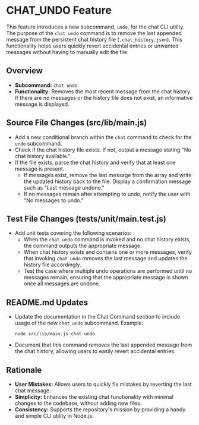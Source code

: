 # CHAT_UNDO Feature

This feature introduces a new subcommand, `undo`, for the chat CLI utility. The purpose of the `chat undo` command is to remove the last appended message from the persistent chat history file (`.chat_history.json`). This functionality helps users quickly revert accidental entries or unwanted messages without having to manually edit the file.

## Overview

- **Subcommand:** `chat undo`
- **Functionality:** Removes the most recent message from the chat history. If there are no messages or the history file does not exist, an informative message is displayed.

## Source File Changes (src/lib/main.js)

- Add a new conditional branch within the `chat` command to check for the `undo` subcommand.
- Check if the chat history file exists. If not, output a message stating "No chat history available."
- If the file exists, parse the chat history and verify that at least one message is present.
  - If messages exist, remove the last message from the array and write the updated history back to the file. Display a confirmation message such as "Last message undone." 
  - If no messages remain after attempting to undo, notify the user with "No messages to undo." 

## Test File Changes (tests/unit/main.test.js)

- Add unit tests covering the following scenarios:
  - When the `chat undo` command is invoked and no chat history exists, the command outputs the appropriate message.
  - When chat history exists and contains one or more messages, verify that invoking `chat undo` removes the last message and updates the history file accordingly.
  - Test the case where multiple undo operations are performed until no messages remain, ensuring that the appropriate message is shown once all messages are undone.

## README.md Updates

- Update the documentation in the Chat Command section to include usage of the new `chat undo` subcommand. Example:
  ```
  node src/lib/main.js chat undo
  ```
- Document that this command removes the last appended message from the chat history, allowing users to easily revert accidental entries.

## Rationale

- **User Mistakes:** Allows users to quickly fix mistakes by reverting the last chat message.
- **Simplicity:** Enhances the existing chat functionality with minimal changes to the codebase, without adding new files.
- **Consistency:** Supports the repository's mission by providing a handy and simple CLI utility in Node.js.
